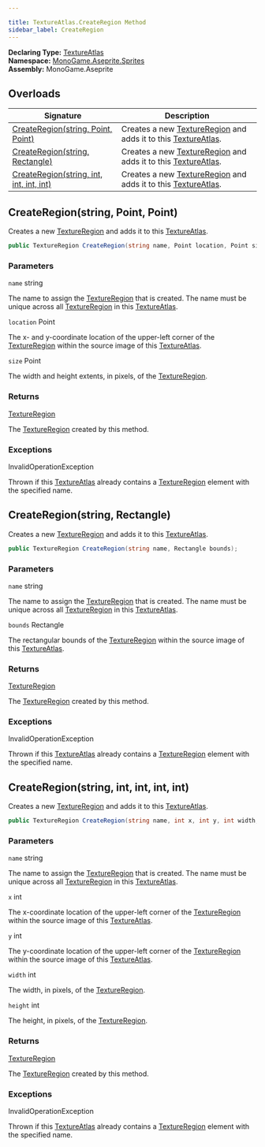 ```yaml
---

title: TextureAtlas.CreateRegion Method
sidebar_label: CreateRegion
---
```

**Declaring Type:** [TextureAtlas](../)  
**Namespace:** [MonoGame.Aseprite.Sprites](../../)  
**Assembly:** MonoGame.Aseprite

## Overloads

| Signature                                                                       | Description                                                                                                     |
| ------------------------------------------------------------------------------- | --------------------------------------------------------------------------------------------------------------- |
| [CreateRegion(string, Point, Point)](#createregionstring-point-point)           | Creates a new [TextureRegion](../../../TextureRegion/) and adds it to this [TextureAtlas](../). |
| [CreateRegion(string, Rectangle)](#createregionstring-rectangle)                | Creates a new [TextureRegion](../../../TextureRegion/) and adds it to this [TextureAtlas](../). |
| [CreateRegion(string, int, int, int, int)](#createregionstring-int-int-int-int) | Creates a new [TextureRegion](../../../TextureRegion/) and adds it to this [TextureAtlas](../). |

## CreateRegion(string, Point, Point)

Creates a new [TextureRegion](../../../TextureRegion/) and adds it to this [TextureAtlas](../).

```csharp
public TextureRegion CreateRegion(string name, Point location, Point size);
```

### Parameters

`name`  string

The name to assign the [TextureRegion](../../../TextureRegion/) that is created. The name must be unique across all  [TextureRegion](../../../TextureRegion/) in this [TextureAtlas](../).

`location`  Point

The x\- and y\-coordinate location of the upper\-left corner of the [TextureRegion](../../../TextureRegion/) within the source image of this [TextureAtlas](../).

`size`  Point

The width and height extents, in pixels, of the [TextureRegion](../../../TextureRegion/).

### Returns

[TextureRegion](../../../TextureRegion/)

The [TextureRegion](../../../TextureRegion/) created by this method.

### Exceptions

InvalidOperationException

Thrown if this [TextureAtlas](../) already contains a [TextureRegion](../../../TextureRegion/) element with the  specified name.

## CreateRegion(string, Rectangle)

Creates a new [TextureRegion](../../../TextureRegion/) and adds it to this [TextureAtlas](../).

```csharp
public TextureRegion CreateRegion(string name, Rectangle bounds);
```

### Parameters

`name`  string

The name to assign the [TextureRegion](../../../TextureRegion/) that is created. The name must be unique across all  [TextureRegion](../../../TextureRegion/) in this [TextureAtlas](../).

`bounds`  Rectangle

The rectangular bounds of the [TextureRegion](../../../TextureRegion/) within the source image of this [TextureAtlas](../).

### Returns

[TextureRegion](../../../TextureRegion/)

The [TextureRegion](../../../TextureRegion/) created by this method.

### Exceptions

InvalidOperationException

Thrown if this [TextureAtlas](../) already contains a [TextureRegion](../../../TextureRegion/) element with the  specified name.

## CreateRegion(string, int, int, int, int)

Creates a new [TextureRegion](../../../TextureRegion/) and adds it to this [TextureAtlas](../).

```csharp
public TextureRegion CreateRegion(string name, int x, int y, int width, int height);
```

### Parameters

`name`  string

The name to assign the [TextureRegion](../../../TextureRegion/) that is created. The name must be unique across all  [TextureRegion](../../../TextureRegion/) in this [TextureAtlas](../).

`x`  int

The x\-coordinate location of the upper\-left corner of the [TextureRegion](../../../TextureRegion/) within the source image of this [TextureAtlas](../).

`y`  int

The y\-coordinate location of the upper\-left corner of the [TextureRegion](../../../TextureRegion/) within the source image of this [TextureAtlas](../).

`width`  int

The width, in pixels, of the [TextureRegion](../../../TextureRegion/).

`height`  int

The height, in pixels, of the [TextureRegion](../../../TextureRegion/).

### Returns

[TextureRegion](../../../TextureRegion/)

The [TextureRegion](../../../TextureRegion/) created by this method.

### Exceptions

InvalidOperationException

Thrown if this [TextureAtlas](../) already contains a [TextureRegion](../../../TextureRegion/) element with the  specified name.


